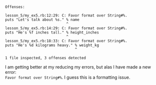 
```
Offenses:

lesson_5/my_ex5.rb:12:29: C: Favor format over String#%.
puts "Let's talk about %s." % name
                            ^
lesson_5/my_ex5.rb:14:29: C: Favor format over String#%.
puts "He's %f inches tall." % height_inches
                            ^
lesson_5/my_ex5.rb:18:33: C: Favor format over String#%.
puts "He's %d kilograms heavy." % weight_kg
                                ^

1 file inspected, 3 offenses detected
```

I am getting better at my reducing my errors, but alas I have made a new error:  
`Favor format over String#%`. I guess this is a formatting issue.   
